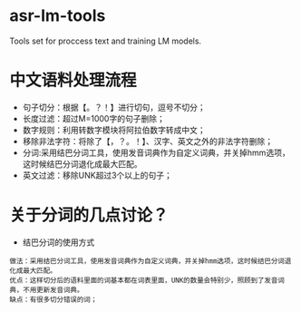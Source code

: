 # asr-lm-tools
Tools set for proccess text and training LM models.

# 中文语料处理流程

+ 句子切分：根据【。？！】进行切句，逗号不切分；
+ 长度过滤：超过M=1000字的句子删除；
+ 数字规则：利用转数字模块将阿拉伯数字转成中文；
+ 移除非法字符：将除了【，？。！】、汉字、英文之外的非法字符删除；
+ 分词:采用结巴分词工具，使用发音词典作为自定义词典，并关掉hmm选项，这时候结巴分词退化成最大匹配。
+ 英文过滤：移除UNK超过3个以上的句子；

# 关于分词的几点讨论？

+ 结巴分词的使用方式
```
做法：采用结巴分词工具，使用发音词典作为自定义词典，并关掉hmm选项，这时候结巴分词退化成最大匹配。
优点：这样切分后的语料里面的词基本都在词表里面，UNK的数量会特别少，照顾到了发音词典，不用更新发音词典。
缺点：有很多切分错误的词；
```

